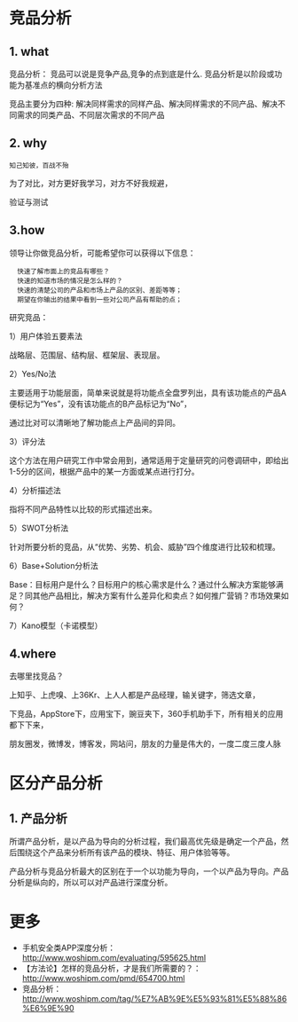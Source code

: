 # 竞品分析

## 1. what

竞品分析： 竞品可以说是竞争产品,竞争的点到底是什么. 竞品分析是以阶段或功能为基准点的横向分析方法

竞品主要分为四种: 解决同样需求的同样产品、解决同样需求的不同产品、解决不同需求的同类产品、不同层次需求的不同产品

## 2. why
`知己知彼，百战不殆`

为了对比，对方更好我学习，对方不好我规避，

验证与测试

## 3.how

领导让你做竞品分析，可能希望你可以获得以下信息：
```
  快速了解市面上的竞品有哪些？
  快速的知道市场的情况是怎么样的？
  快速的清楚公司的产品和市场上产品的区别、差距等等；
  期望在你输出的结果中看到一些对公司产品有帮助的点；
```
研究竞品：

1）用户体验五要素法

战略层、范围层、结构层、框架层、表现层。

2）Yes/No法

主要适用于功能层面，简单来说就是将功能点全盘罗列出，具有该功能点的产品A便标记为“Yes”，没有该功能点的B产品标记为“No”，

通过比对可以清晰地了解功能点上产品间的异同。

3）评分法

这个方法在用户研究工作中常会用到，通常适用于定量研究的问卷调研中，即给出1-5分的区间，根据产品中的某一方面或某点进行打分。

4）分析描述法

指将不同产品特性以比较的形式描述出来。

5）SWOT分析法

针对所要分析的竞品，从“优势、劣势、机会、威胁”四个维度进行比较和梳理。

6）Base+Solution分析法

Base：目标用户是什么？目标用户的核心需求是什么？通过什么解决方案能够满足？同其他产品相比，解决方案有什么差异化和卖点？如何推广营销？市场效果如何？

7）Kano模型（卡诺模型）



## 4.where

去哪里找竞品？

上知乎、上虎嗅、上36Kr、上人人都是产品经理，输关键字，筛选文章，

下竞品，AppStore下，应用宝下，豌豆夹下，360手机助手下，所有相关的应用都下下来，

朋友圈发，微博发，博客发，网站问，朋友的力量是伟大的，一度二度三度人脉


# 区分产品分析

## 1. 产品分析

所谓产品分析，是以产品为导向的分析过程，我们最高优先级是确定一个产品，然后围绕这个产品来分析所有该产品的模块、特征、用户体验等等。

产品分析与竞品分析最大的区别在于一个以功能为导向，一个以产品为导向。产品分析是纵向的，所以可以对产品进行深度分析。


# 更多
* 手机安全类APP深度分析：http://www.woshipm.com/evaluating/595625.html
* 【方法论】怎样的竞品分析，才是我们所需要的？： http://www.woshipm.com/pmd/654700.html
* 竞品分析：http://www.woshipm.com/tag/%E7%AB%9E%E5%93%81%E5%88%86%E6%9E%90
